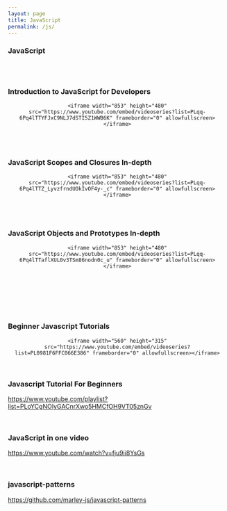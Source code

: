 ```yaml
---
layout: page
title: JavaScript
permalink: /js/
---
```



### JavaScript 

<br/><br/>

### Introduction to JavaScript for Developers

<div align="center">

    <iframe width="853" height="480" src="https://www.youtube.com/embed/videoseries?list=PLqq-6Pq4lTTYFJxC9NLJ7dSTI5Z1WWB6K" frameborder="0" allowfullscreen></iframe>

</div>


<br/><br/>

### JavaScript Scopes and Closures In-depth

<div align="center">

    <iframe width="853" height="480" src="https://www.youtube.com/embed/videoseries?list=PLqq-6Pq4lTTZ_LyvzfrndUOkIvOF4y-_c" frameborder="0" allowfullscreen></iframe>

</div>


<br/><br/>

### JavaScript Objects and Prototypes In-depth

<div align="center">

    <iframe width="853" height="480" src="https://www.youtube.com/embed/videoseries?list=PLqq-6Pq4lTTaflXUL0v3TSm86nodn0c_u" frameborder="0" allowfullscreen></iframe>

</div>


<br/><br/>
<br/>
<br/><br/>

### Beginner Javascript Tutorials

<div align="center">

    <iframe width="560" height="315" src="https://www.youtube.com/embed/videoseries?list=PL0981F6FFC066E386" frameborder="0" allowfullscreen></iframe>

</div>


<br/>

### Javascript Tutorial For Beginners
https://www.youtube.com/playlist?list=PLoYCgNOIyGACnrXwo5HMCfOH9VT05znGv


<br/>

### JavaScript in one video
https://www.youtube.com/watch?v=fju9ii8YsGs


<br/>

### javascript-patterns

https://github.com/marley-js/javascript-patterns
